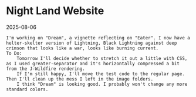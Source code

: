 # Night Land Website

2025-08-06

    I'm working on "Dream", a vignette reflecting on "Eater". I now have a helter-skelter version of Lightning, Black Lightning against deep crimson that looks like a war, looks like burning current.
    To Do:    
        Tomorrow I'll decide whether to stretch it out a little with CSS, as I used greater-separator and it's horizontally compressed a bit from the J-Wildfire rendering.
        If I'm still happy, I'll move the test code to the regular page. Then I'll clean up the mess I left in the image folders.
        I think "Dream" is looking good. I probably won't change any more standard colors.

